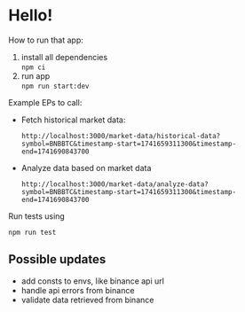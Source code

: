 # Hello!

How to run that app:

1. install all dependencies  
   `npm ci`
2. run app  
   `npm run start:dev`

Example EPs to call:
* Fetch historical market data:
   ```
   http://localhost:3000/market-data/historical-data?symbol=BNBBTC&timestamp-start=1741659311300&timestamp-end=1741690843700
   ```
* Analyze data based on market data
    ```
    http://localhost:3000/market-data/analyze-data?symbol=BNBBTC&timestamp-start=1741659311300&timestamp-end=1741690843700
    ```
  
Run tests using
```shell
npm run test
```

## Possible updates

* add consts to envs, like binance api url
* handle api errors from binance
* validate data retrieved from binance